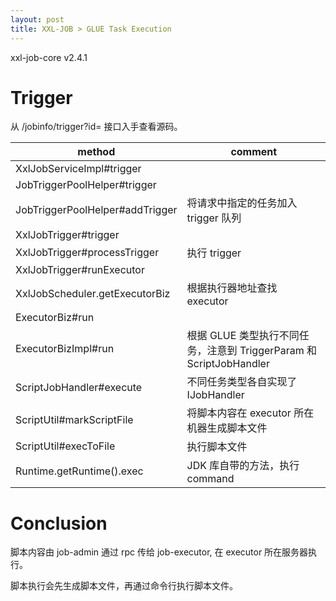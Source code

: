 ```yaml
---
layout: post
title: XXL-JOB > GLUE Task Execution
---
```


xxl-job-core v2.4.1

# Trigger

从 /jobinfo/trigger?id= 接口入手查看源码。

| method | comment |
| ------ | ------- |
| XxlJobServiceImpl#trigger | |
| JobTriggerPoolHelper#trigger | |
| JobTriggerPoolHelper#addTrigger | 将请求中指定的任务加入 trigger 队列 |
| XxlJobTrigger#trigger | |
| XxlJobTrigger#processTrigger | 执行 trigger |
| XxlJobTrigger#runExecutor | |
| XxlJobScheduler.getExecutorBiz | 根据执行器地址查找 executor |
| ExecutorBiz#run | |
| ExecutorBizImpl#run | 根据 GLUE 类型执行不同任务，注意到 TriggerParam 和 ScriptJobHandler |
| ScriptJobHandler#execute | 不同任务类型各自实现了 IJobHandler |
| ScriptUtil#markScriptFile | 将脚本内容在 executor 所在机器生成脚本文件 |
| ScriptUtil#execToFile | 执行脚本文件 |
| Runtime.getRuntime().exec | JDK 库自带的方法，执行 command |

# Conclusion

脚本内容由 job-admin 通过 rpc 传给 job-executor, 在 executor 所在服务器执行。

脚本执行会先生成脚本文件，再通过命令行执行脚本文件。
